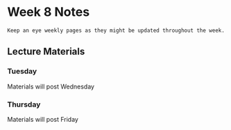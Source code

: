 Week 8 Notes
============================

```{note}
Keep an eye weekly pages as they might be updated throughout the week.
```

## Lecture Materials

### Tuesday

Materials will post Wednesday

### Thursday

Materials will post Friday
